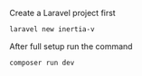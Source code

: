 Create a Laravel project first
```bash
laravel new inertia-v
```
After full setup run the command
```bash
composer run dev
```